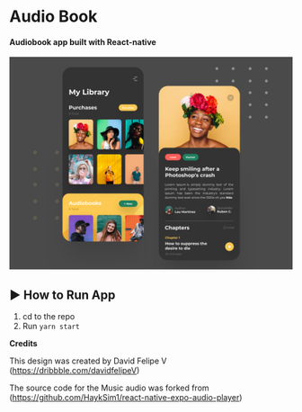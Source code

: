 # Audio Book
#### Audiobook app built with React-native

![alt text](https://github.com/codinger41/audio-book/blob/master/audiobook.png?raw=true)

## :arrow_forward: How to Run App

1. cd to the repo
2. Run `yarn start`

**Credits**

This design was created by David Felipe V (https://dribbble.com/davidfelipeV)

The source code for the Music audio was forked from (https://github.com/HaykSim1/react-native-expo-audio-player)
